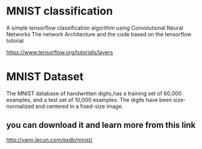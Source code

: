 # MNIST classification
A simple tensorflow classification algorithm using Convolutional Neural Networks 
The network Architecture and the code based on the tensorflow tutorial

https://www.tensorflow.org/tutorials/layers

# MNIST Dataset

The MNIST database of handwritten digits,has a training set of 60,000 examples, and a test set of 10,000 examples.
The digits have been size-normalized and centered in a fixed-size image.

## you can download it and learn more from this link
http://yann.lecun.com/exdb/mnist/
